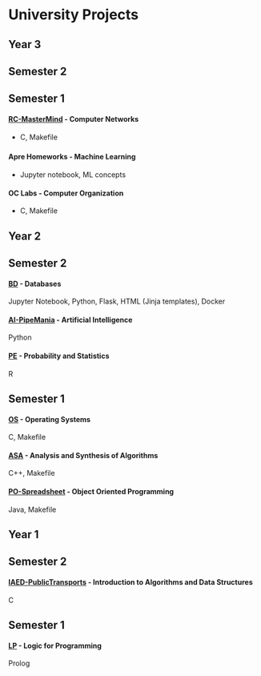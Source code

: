 # University Projects

## Year 3

## Semester 2

## Semester 1
#### [RC-MasterMind](https://github.com/VascoConceicao/RC-MasterMind) - Computer Networks
- C, Makefile
###
#### Apre Homeworks - Machine Learning
- Jupyter notebook, ML concepts
#### OC Labs - Computer Organization
- C, Makefile

## Year 2
## Semester 2
#### [BD](https://github.com/VascoConceicao/BD) - Databases
Jupyter Notebook, Python, Flask, HTML (Jinja templates), Docker
#### [AI-PipeMania](https://github.com/VascoConceicao/AI-PipeMania) - Artificial Intelligence
Python
#### [PE](https://github.com/VascoConceicao/PE) - Probability and Statistics
R

## Semester 1
#### [OS](https://github.com/VascoConceicao/OS) - Operating Systems
C, Makefile
#### [ASA](https://github.com/VascoConceicao/ASA) - Analysis and Synthesis of Algorithms
C++, Makefile
#### [PO-Spreadsheet](https://github.com/VascoConceicao/PO-Spreadsheet) - Object Oriented Programming
Java, Makefile

## Year 1
## Semester 2
#### [IAED-PublicTransports](https://github.com/VascoConceicao/IAED-PublicTransports) - Introduction to Algorithms and Data Structures
C
## Semester 1
#### [LP](https://github.com/VascoConceicao/LP) - Logic for Programming
Prolog



